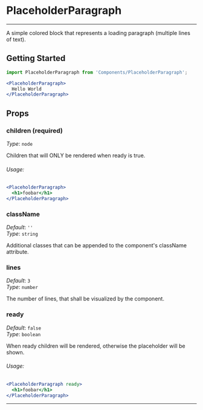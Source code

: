 # PlaceholderParagraph
---

A simple colored block that represents a loading paragraph (multiple lines of text).

## Getting Started

```jsx
import PlaceholderParagraph from 'Components/PlaceholderParagraph';

<PlaceholderParagraph>
  Hello World
</PlaceholderParagraph>
```

## Props

### children (required)

_Type_: `node`  

Children that will ONLY be rendered when ready is true.

###### Usage:

```jsx
<PlaceholderParagraph>
  <h1>foobar</h1>
</PlaceholderParagraph>
```

### className
_Default_: `''`  
_Type_: `string`  

Additional classes that can be appended to the component's className attribute.

### lines

_Default_: `3`  
_Type_: `number`  

The number of lines, that shall be visualized by the component.

### ready

_Default_: `false`  
_Type_: `boolean`  

When ready children will be rendered, otherwise the placeholder will be shown.

###### Usage:

```jsx
<PlaceholderParagraph ready>
  <h1>foobar</h1>
</PlaceholderParagraph>
```

---
